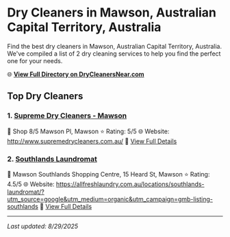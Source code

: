 # Dry Cleaners in Mawson, Australian Capital Territory, Australia

Find the best dry cleaners in Mawson, Australian Capital Territory, Australia. We've compiled a list of 2 dry cleaning services to help you find the perfect one for your needs.

🌐 **[View Full Directory on DryCleanersNear.com](https://drycleanersnear.com/city/Australia/Australian%20Capital%20Territory/Mawson)**

## Top Dry Cleaners

### 1. [Supreme Dry Cleaners - Mawson](https://drycleanersnear.com/dryCleaner/68a2893be025a3a8d28d3973/supreme-dry-cleaners-mawson)
📍 Shop 8/5 Mawson Pl, Mawson
⭐ Rating: 5/5
🌐 Website: http://www.supremedrycleaners.com.au/
🔗 [View Full Details](https://drycleanersnear.com/dryCleaner/68a2893be025a3a8d28d3973/supreme-dry-cleaners-mawson)

### 2. [Southlands Laundromat](https://drycleanersnear.com/dryCleaner/68a289a8e025a3a8d28d3caf/southlands-laundromat)
📍 Mawson Southlands Shopping Centre, 15 Heard St, Mawson
⭐ Rating: 4.5/5
🌐 Website: https://allfreshlaundry.com.au/locations/southlands-laundromat/?utm_source=google&utm_medium=organic&utm_campaign=gmb-listing-southlands
🔗 [View Full Details](https://drycleanersnear.com/dryCleaner/68a289a8e025a3a8d28d3caf/southlands-laundromat)


---

*Last updated: 8/29/2025*

